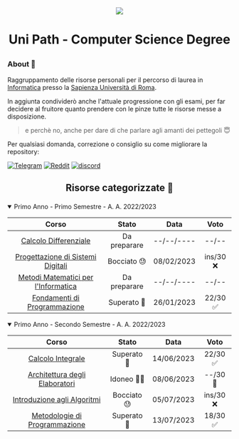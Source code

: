 <div align="center">
	<img src="https://media.salonedellostudente.it/app/uploads/2020/07/16134905/sapienza-roma-logo-01.png"> </img>
</div>

# <p align=center> Uni Path - Computer Science Degree </p>

### About 🔎

Raggruppamento delle risorse personali per il percorso di laurea in [Informatica](https://corsidilaurea.uniroma1.it/it/corso/2022/29923/home) presso la [Sapienza Università di Roma](https://www.uniroma1.it/).

In aggiunta condividerò anche l'attuale progressione con gli esami, per far decidere al fruitore quanto prendere con le pinze tutte le risorse messe a disposizione.

> e perchè no, anche per dare di che parlare agli amanti dei pettegoli 😇

Per qualsiasi domanda, correzione o consiglio su come migliorare la repository:

[![Telegram](https://img.shields.io/badge/Telegram-2CA5E0?style=for-the-badge&logo=telegram&logoColor=white)](https://t.me/FeddyLix17)
[![Reddit](https://img.shields.io/badge/Reddit-FF4500?style=for-the-badge&logo=reddit&logoColor=white)](https://www.reddit.com/user/FedVlogger)
[![discord](https://img.shields.io/badge/Discord-7289DA?style=for-the-badge&logo=discord&logoColor=white)](https://discordapp.com/users/315821724639821829)

<!--- [![Ko-Fi](https://img.shields.io/badge/Ko--fi-F16061?style=for-the-badge&logo=ko-fi&logoColor=white)](https://ko-fi.com/fedvlogger17) --->

## <p align=center> Risorse categorizzate 📖</p>

<details open>
	<summary> Primo Anno - Primo Semestre - A. A. 2022/2023 </summary>

| Corso | Stato | Data | Voto |
| :---: | :---: | :---: | :---: |
| [Calcolo Differenziale](./Primo%20Anno/Primo%20Semestre/Calcolo%20Differenziale) | Da preparare | --/--/---- | --/-- |
| [Progettazione di Sistemi Digitali](./Primo%20Anno/Primo%20Semestre/Progettazione%20di%20Sistemi%20Digitali) | Bocciato 😓 | 08/02/2023 | ins/30 ❌ |
| [Metodi Matematici per l'Informatica](./Primo%20Anno/Primo%20Semestre/Metodi%20Matematici%20per%20l'informatica) | Da preparare | --/--/---- | --/-- |
| [Fondamenti di Programmazione](./Primo%20Anno/Primo%20Semestre/Fondamenti%20di%20programmazione) | Superato 🥳 | 26/01/2023 | 22/30 ✅ |

</details>

<details open>
	<summary> Primo Anno - Secondo Semestre - A. A. 2022/2023 </summary>

| Corso | Stato | Data | Voto |
| :---: | :---: | :---: | :---: |
| [Calcolo Integrale](./Primo%20Anno/Secondo%20Semestre/Calcolo%20Integrale) | Superato 🥳 | 14/06/2023 | 22/30 ✅ |
| [Architettura degli Elaboratori](./Primo%20Anno/Secondo%20Semestre/Architettura%20degli%20Elaboratori) | Idoneo 🧗‍♂️ | 08/06/2023 | --/30 🔄 |
| [Introduzione agli Algoritmi](./Primo%20Anno/Secondo%20Semestre/Introduzione%20agli%20Algoritmi) | Bocciato 😓 | 05/07/2023 | ins/30 ❌ |
| [Metodologie di Programmazione](./Primo%20Anno/Secondo%20Semestre/Metodologie%20di%20Programmazione) | Superato 🥳 | 13/07/2023 | 18/30 ✅ |

</details>
